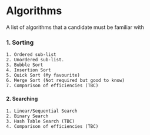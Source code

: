 # Algorithms
A list of algorithms that a candidate must be familiar with

### 1. Sorting
    1. Ordered sub-list
    2. Unordered sub-list. 
    3. Bubble Sort
    4. Insertion Sort
    5. Quick Sort (My favourite)
    6. Merge Sort (Not required but good to know)
    7. Comparison of efficiencies (TBC)

#### 2. Searching
    1. Linear/Sequential Search
    2. Binary Search
    3. Hash Table Search (TBC)
    4. Comparison of efficiencies (TBC)
